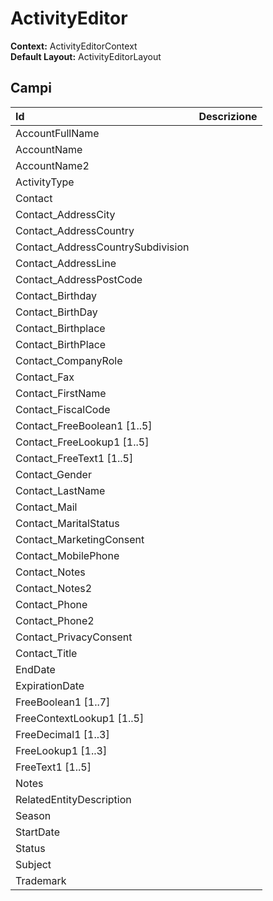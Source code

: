 # ActivityEditor

**Context:** ActivityEditorContext  
**Default Layout:** ActivityEditorLayout

## Campi

| Id | Descrizione |
| :--- | :--- |
| AccountFullName |  |
| AccountName |  |
| AccountName2 |  |
| ActivityType |  |
| Contact |  |
| Contact\_AddressCity |  |
| Contact\_AddressCountry |  |
| Contact\_AddressCountrySubdivision |  |
| Contact\_AddressLine |  |
| Contact\_AddressPostCode |  |
| Contact\_Birthday |  |
| Contact\_BirthDay |  |
| Contact\_Birthplace |  |
| Contact\_BirthPlace |  |
| Contact\_CompanyRole |  |
| Contact\_Fax |  |
| Contact\_FirstName |  |
| Contact\_FiscalCode |  |
| Contact\_FreeBoolean1 \[1..5\] |  |
| Contact\_FreeLookup1 \[1..5\] |  |
| Contact\_FreeText1 \[1..5\] |  |
| Contact\_Gender |  |
| Contact\_LastName |  |
| Contact\_Mail |  |
| Contact\_MaritalStatus |  |
| Contact\_MarketingConsent |  |
| Contact\_MobilePhone |  |
| Contact\_Notes |  |
| Contact\_Notes2 |  |
| Contact\_Phone |  |
| Contact\_Phone2 |  |
| Contact\_PrivacyConsent |  |
| Contact\_Title |  |
| EndDate |  |
| ExpirationDate |  |
| FreeBoolean1 \[1..7\] |  |
| FreeContextLookup1 \[1..5\] |  |
| FreeDecimal1 \[1..3\] |  |
| FreeLookup1 \[1..3\] |  |
| FreeText1 \[1..5\] |  |
| Notes |  |
| RelatedEntityDescription |  |
| Season |  |
| StartDate |  |
| Status |  |
| Subject |  |
| Trademark |  |

